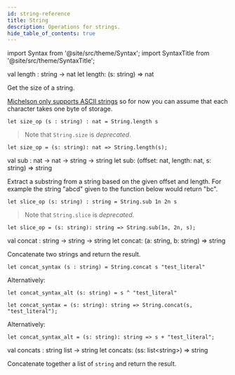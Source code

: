 ```yaml
---
id: string-reference
title: String
description: Operations for strings.
hide_table_of_contents: true
---
```


import Syntax from '@site/src/theme/Syntax';
import SyntaxTitle from '@site/src/theme/SyntaxTitle';

<SyntaxTitle syntax="cameligo">
val length : string -> nat
</SyntaxTitle>

<SyntaxTitle syntax="jsligo">
let length: (s: string) => nat
</SyntaxTitle>

Get the size of a string.

[Michelson only supports ASCII strings](http://tezos.gitlab.io/whitedoc/michelson.html#constants)
so for now you can assume that each character takes one byte of storage.

<Syntax syntax="cameligo">

```cameligo
let size_op (s : string) : nat = String.length s
```

> Note that `String.size` is *deprecated*.

</Syntax>

<Syntax syntax="jsligo">

```jsligo
let size_op = (s: string): nat => String.length(s);
```

</Syntax>

<SyntaxTitle syntax="cameligo">
val sub : nat -> nat -> string -> string
</SyntaxTitle>

<SyntaxTitle syntax="jsligo">
let sub: (offset: nat, length: nat, s: string) => string
</SyntaxTitle>

Extract a substring from a string based on the given offset and length. For
example the string "abcd" given to the function below would return "bc".


<Syntax syntax="cameligo">

```cameligo
let slice_op (s: string) : string = String.sub 1n 2n s
```

> Note that `String.slice` is *deprecated*.

</Syntax>

<Syntax syntax="jsligo">

```jsligo
let slice_op = (s: string): string => String.sub(1n, 2n, s);
```

</Syntax>

<SyntaxTitle syntax="cameligo">
val concat : string -> string -> string
</SyntaxTitle>

<SyntaxTitle syntax="jsligo">
let concat: (a: string, b: string) => string
</SyntaxTitle>

Concatenate two strings and return the result.

<Syntax syntax="cameligo">

```cameligo
let concat_syntax (s : string) = String.concat s "test_literal"
```

Alternatively:

```cameligo
let concat_syntax_alt (s: string) = s ^ "test_literal"
```


</Syntax>

<Syntax syntax="jsligo">

```jsligo
let concat_syntax = (s: string): string => String.concat(s, "test_literal");
```

Alternatively:

```jsligo
let concat_syntax_alt = (s: string): string => s + "test_literal";
```

</Syntax>

<SyntaxTitle syntax="cameligo">
val concats : string list -> string
</SyntaxTitle>
<SyntaxTitle syntax="jsligo">
let concats: (ss: list&lt;string&gt;) => string
</SyntaxTitle>

Concatenate together a list of `string` and return the result.
